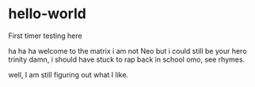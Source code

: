 # hello-world
First timer testing here

ha ha ha
welcome to the matrix
i am not Neo
but i could still be your hero trinity
damn, i should have stuck to rap back in school
omo, see rhymes.

well, I am still figuring out what I like.

